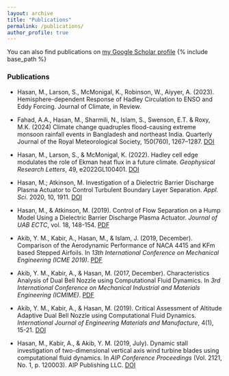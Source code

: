 ```yaml
---
layout: archive
title: "Publications"
permalink: /publications/
author_profile: true
---
```


You can also find publications on [my Google Scholar profile](https://scholar.google.com/citations?user=778TpDwAAAAJ&hl=en)
{% include base_path %}

<!-- 
{% for post in site.publications reversed %}
  {% include archive-single.html %}
{% endfor %}
-->

### Publications

- Hasan, M., Larson, S., McMonigal, K., Robinson, W., Aiyyer, A. (2023). Hemisphere-dependent Response of Hadley Circulation to ENSO and Eddy Forcing. Journal of Climate, in Review.

- Fahad, A.A., Hasan, M., Sharmili, N., Islam, S., Swenson, E.T. & Roxy, M.K. (2024) Climate change quadruples flood-causing extreme monsoon rainfall events in Bangladesh and northeast India. Quarterly Journal of the Royal Meteorological Society, 150(760), 1267–1287. [DOI](https://doi.org/10.1002/qj.4645)

- Hasan, M., Larson, S., & McMonigal, K. (2022). Hadley cell edge modulates the role of Ekman heat flux in a future climate. *Geophysical Research Letters*, 49, e2022GL100401. [DOI](https://doi.org/10.1029/2022GL100401)

- Hasan, M.; Atkinson, M. Investigation of a Dielectric Barrier Discharge Plasma Actuator to Control Turbulent Boundary Layer Separation. *Appl. Sci.* 2020, 10, 1911. [DOI](https://doi.org/10.3390/app10061911)

- Hasan, M., & Atkinson, M. (2019). Control of Flow Separation on a Hump Model Using a Dielectric Barrier Discharge Plasma Actuator. *Journal of UAB ECTC*, vol. 18, 148-154. [PDF](https://www.researchgate.net/publication/341464232_CONTROL_OF_FLOW_SEPARATION_ON_A_HUMP_MODEL_USING_A_DIELECTRIC_BARRIER_DISCHARGE_PLASMA_ACTUATOR)

- Akib, Y. M., Kabir, A., Hasan, M., & Islam, J. (2019, December). Comparison of the Aerodynamic Performance of NACA 4415 and KFm based Stepped Airfoils. In *13th International Conference on Mechanical Engineering (ICME 2019)*. [PDF](https://pubs.aip.org/aip/acp/article-abstract/2324/1/040003/1027382/Comparison-of-the-aerodynamic-performance-of-NACA?redirectedFrom=fulltext)

- Akib, Y. M., Kabir, A., & Hasan, M. (2017, December). Characteristics Analysis of Dual Bell Nozzle using Computational Fluid Dynamics. In *3rd International Conference on Mechanical Industrial and Materials Engineering (ICMIME)*. [PDF](https://www.researchgate.net/publication/322152808_Characteristics_Analysis_of_Dual_Bell_Nozzle_using_Computational_Fluid_Dynamics)

- Akib, Y. M., Kabir, A., & Hasan, M. (2019). Critical Assessment of Altitude Adaptive Dual Bell Nozzle using Computational Fluid Dynamics. *International Journal of Engineering Materials and Manufacture*, 4(1), 15-21. [DOI](https://doi.org/10.26776/ijemm.04.01.2019.02)

- Hasan, M., Kabir, A., & Akib, Y. M. (2019, July). Dynamic stall investigation of two-dimensional vertical axis wind turbine blades using computational fluid dynamics. In *AIP Conference Proceedings* (Vol. 2121, No. 1, p. 120003). AIP Publishing LLC. [DOI](https://doi.org/10.1063/1.5115940)

